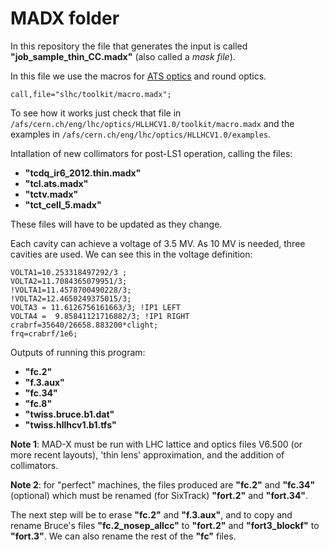 MADX folder
===========

In this repository the file that generates the input is called __"job_sample_thin_CC.madx"__ (also called a _mask file_).

In this file we use the macros for [ATS optics](http://journals.aps.org/prstab/abstract/10.1103/PhysRevSTAB.16.111002) and round optics.

``call,file="slhc/toolkit/macro.madx";``

To see how it works just check that file in ``/afs/cern.ch/eng/lhc/optics/HLLHCV1.0/toolkit/macro.madx`` and the examples in ``/afs/cern.ch/eng/lhc/optics/HLLHCV1.0/examples``.

Intallation of new collimators for post-LS1 operation, calling the files: 

* __"tcdq_ir6_2012.thin.madx"__
* __"tcl.ats.madx"__
* __"tctv.madx"__
* __"tct_cell_5.madx"__

These files will have to be updated as they change.

Each cavity can achieve a voltage of 3.5 MV. As 10 MV is needed, three cavities are used. We can see this in the voltage definition:

```
VOLTA1=10.253318497292/3 ;
VOLTA2=11.7084365079951/3;
!VOLTA1=11.4578700490228/3;
!VOLTA2=12.4650249375015/3;
VOLTA3 = 11.6126756161663/3; !IP1 LEFT
VOLTA4 =  9.85841121716882/3; !IP1 RIGHT
crabrf=35640/26658.883200*clight;
frq=crabrf/1e6;
```

Outputs of running this program:

* __"fc.2"__
* __"f.3.aux"__
* __"fc.34"__
* __"fc.8"__
* __"twiss.bruce.b1.dat"__
* __"twiss.hllhcv1.b1.tfs"__ 

__Note 1__: MAD-X must be run with LHC lattice and optics files V6.500 (or more recent layouts), 'thin lens' approximation, and the addition of collimators. 

__Note 2__: for "perfect" machines, the files produced are __"fc.2"__ and __"fc.34"__ (optional) which must be renamed (for SixTrack) __"fort.2"__ and __"fort.34"__.

The next step will be to erase __"fc.2"__ and __"f.3.aux"__, and to copy and rename Bruce's files __"fc.2_nosep_allcc"__ to __"fort.2"__ and __"fort3_blockf"__ to __"fort.3"__. We can also rename the rest of the __"fc"__ files.
